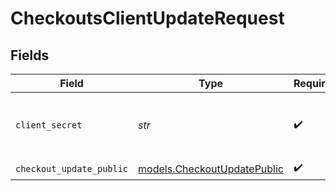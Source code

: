 # CheckoutsClientUpdateRequest


## Fields

| Field                                                            | Type                                                             | Required                                                         | Description                                                      |
| ---------------------------------------------------------------- | ---------------------------------------------------------------- | ---------------------------------------------------------------- | ---------------------------------------------------------------- |
| `client_secret`                                                  | *str*                                                            | :heavy_check_mark:                                               | The checkout session client secret.                              |
| `checkout_update_public`                                         | [models.CheckoutUpdatePublic](../models/checkoutupdatepublic.md) | :heavy_check_mark:                                               | N/A                                                              |